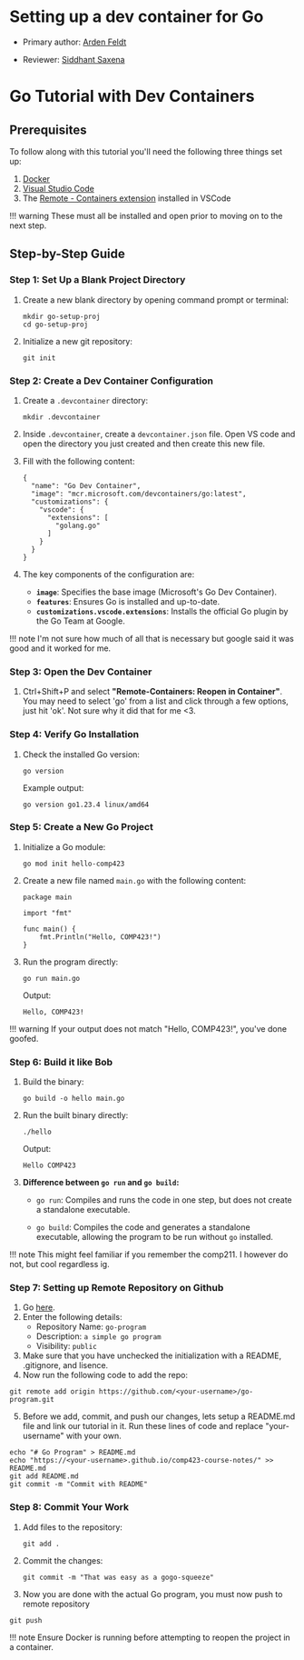 # Setting up a dev container for Go

* Primary author: [Arden Feldt](https://github.com/Arden-Feldt)

* Reviewer: [Siddhant Saxena](https://github.com/sisaxena42)

# Go Tutorial with Dev Containers

## Prerequisites

To follow along with this tutorial you'll need the following three things set up:

1. [Docker](https://www.docker.com/)
2. [Visual Studio Code](https://code.visualstudio.com/)
3. The [Remote - Containers extension](https://marketplace.visualstudio.com/items?itemName=ms-vscode-remote.remote-containers) installed in VSCode

!!! warning
    These must all be installed and open prior to moving on to the next step.

## Step-by-Step Guide

### Step 1: Set Up a Blank Project Directory

1. Create a new blank directory by opening command prompt or terminal:
   ```title="bash"
   mkdir go-setup-proj
   cd go-setup-proj
   ```

2. Initialize a new git repository:
   ```title="bash"
   git init
   ```

### Step 2: Create a Dev Container Configuration

1. Create a `.devcontainer` directory:
   ```title="bash"
   mkdir .devcontainer
   ```

2. Inside `.devcontainer`, create a `devcontainer.json` file. Open VS code and open the directory you just created and then create this new file.

3. Fill with the following content:
   ```title="json"
   {
     "name": "Go Dev Container",
     "image": "mcr.microsoft.com/devcontainers/go:latest",
     "customizations": {
       "vscode": {
         "extensions": [
           "golang.go"
         ]
       }
     }
   }
   ```

3. The key components of the configuration are:
   - **`image`**: Specifies the base image (Microsoft's Go Dev Container).
   - **`features`**: Ensures Go is installed and up-to-date.
   - **`customizations.vscode.extensions`**: Installs the official Go plugin by the Go Team at Google.

!!! note
    I'm not sure how much of all that is necessary but google said it was good and it worked for me.

### Step 3: Open the Dev Container

1. Ctrl+Shift+P and select **"Remote-Containers: Reopen in Container"**. You may need to select 'go' from a list and click through a few options, just hit 'ok'. Not sure why it did that for me <3.

### Step 4: Verify Go Installation

1. Check the installed Go version:

   ```title="bash"
   go version
   ```

   Example output:

   ```
   go version go1.23.4 linux/amd64
   ```


### Step 5: Create a New Go Project
1. Initialize a Go module:
   ```title="bash"
   go mod init hello-comp423
   ```
2. Create a new file named `main.go` with the following content:
   ```title="go"
   package main

   import "fmt"

   func main() {
       fmt.Println("Hello, COMP423!")
   }
   ```
3. Run the program directly:
   ```title="bash"
   go run main.go
   ```

   Output:

   ```
   Hello, COMP423!
   ```

!!! warning
    If your output does not match "Hello, COMP423!", you've done goofed.

### Step 6: Build it like Bob

1. Build the binary:
   ```title="bash"
   go build -o hello main.go
   ```
2. Run the built binary directly:
   ```title="bash"
   ./hello
   ```

   Output:

   ```
   Hello COMP423
   ```
3. **Difference between `go run` and `go build`:**

   - `go run`: Compiles and runs the code in one step, but does not create a standalone executable.

   - `go build`: Compiles the code and generates a standalone executable, allowing the program to be run without `go` installed.

!!! note
    This might feel familiar if you remember the comp211. I however do not, but cool regardless ig.


### Step 7: Setting up Remote Repository on Github

1. Go [here](https://github.com/new).
2. Enter the following details:
    * Repository Name: `go-program`
    * Description: `a simple go program`
    * Visibility: `public`
3. Make sure that you have unchecked the initialization with a README, .gitignore, and lisence.
4. Now run the following code to add the repo:
```title="bash"
git remote add origin https://github.com/<your-username>/go-program.git
```
5. Before we add, commit, and push our changes, lets setup a README.md file and link our tutorial in it. Run these lines of code and replace "your-username" with your own.
```title="bash"
echo "# Go Program" > README.md
echo "https://<your-username>.github.io/comp423-course-notes/" >> README.md
git add README.md
git commit -m "Commit with README"
```
### Step 8: Commit Your Work

1. Add files to the repository:
   ```title="bash"
   git add .
   ```
2. Commit the changes:
   ```title="bash"
   git commit -m "That was easy as a gogo-squeeze"
   ```

3. Now you are done with the actual Go program, you must now push to remote repository
```title="bash"
git push
```
!!! note
    Ensure Docker is running before attempting to reopen the project in a container.